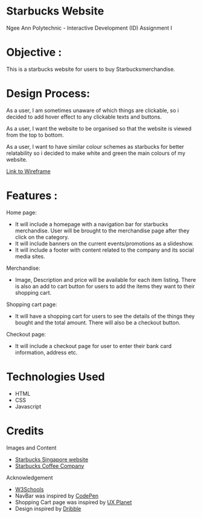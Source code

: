 # Starbucks Website

Ngee Ann Polytechnic - Interactive Development (ID) Assignment I

# Objective :

This is a starbucks website for users to buy Starbucksmerchandise.

# Design Process:

As a user, I am sometimes unaware of which things are clickable, so i decided to add hover effect to any clickable texts and buttons.

As a user, I want the website to be organised so that the website is viewed from the top to bottom.

As a user, I want to have similar colour schemes as starbucks for better relatability so i decided to make white and green the main colours of my website.

[Link to Wireframe](https://xd.adobe.com/view/3a7223c1-9222-46d4-af8e-2bbc6678f171-6f21/)

# Features :

Home page:

- It will include a homepage with a navigation bar for starbucks merchandise. User will be brought to the merchandise page after they click on the category.
- It will include banners on the current events/promotions as a slideshow.
- It will include a footer with content related to the company and its social media sites.

Merchandise:

- Image, Description and price will be available for each item listing. There is also an add to cart button for users to add the items they want to their shopping cart.

Shopping cart page:

- It will have a shopping cart for users to see the details of the things they bought and the total amount. There will also be a checkout button.

Checkout page:

- It will include a checkout page for user to enter their bank card information, address etc.

# Technologies Used

- HTML
- CSS
- Javascript

# Credits

Images and Content

- [Starbucks Singapore website](https://www.starbucks.com.sg/)
- [Starbucks Coffee Company](https://www.starbucks.com/)

Acknowledgement

- [W3Schools](https://www.w3schools.com/html/)
- NavBar was inspired by [CodePen](https://codepen.io/themustafaomar/pen/VKbQye)
- Shopping Cart page was inspired by [UX Planet](https://uxplanet.org/how-to-create-a-shopping-cart-ui-using-html-css-e5db3cd55aa0)
- Design inspired by [Dribble](https://dribbble.com/tags/online_shopping_apps)
